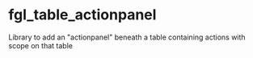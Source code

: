 # fgl_table_actionpanel
Library to add an "actionpanel" beneath a table containing actions with scope on that table 
